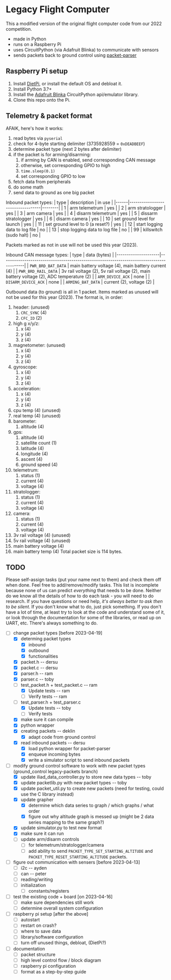 # Legacy Flight Computer
This a modified version of the original flight computer code from our 2022 competition.

- made in Python
- runs on a Raspberry Pi
- uses CircuitPython (via Adafruit Blinka) to communicate with sensors
- sends packets back to ground control using [packet-parser](https://github.com/osu-bsli/packet-parser)

## Raspberry Pi setup
1. Install [DietPi](https://dietpi.com/), or install the default OS and debloat it.
2. Install Python 3.?+
3. Install the [Adafruit Blinka](https://github.com/adafruit/Adafruit_Blinka) CircuitPython api/emulator library.
4. Clone this repo onto the Pi.

## Telemetry & packet format
AFAIK, here's how it works:
1. read bytes via `pyserial`
2. check for 4-byte starting delimiter (3735928559 = `0xDEADBEEF`)
3. determine packet type (next 2 bytes after delimiter)
4. if the packet is for arming/disarming:
   1. if arming by CAN is enabled, send corresponding CAN message
   2. otherwise, set corresponding GPIO to high
   3. `time.sleep(0.1)`
   4. set corresponding GPIO to low
5. fetch data from peripherals
6. do some math
7. send data to ground as one big packet

Inbound packet types:
| type | description                      | in use |
|------|----------------------------------|--------|
| 1    | arm telemetrum                   | yes    |
| 2    | arm stratologger                 | yes    |
| 3    | arm camera                       | yes    |
| 4    | disarm telemetrum                | yes    |
| 5    | dissarm stratologger             | yes    |
| 6    | disarm camera                    | yes    |
| 10   | set ground level for launch      | yes    |
| 11   | set ground level to 0 (a reset?) | yes    |
| 12   | start logging data to log file   | no     |
| 13   | stop logging data to log file    | no     |
| 99   | killswitch (sudo halt)           | no     |

Packets marked as not in use will not be used this year (2023).

Inbound CAN message types:
| type                | data (bytes)                                                                            |
|---------------------|-----------------------------------------------------------------------------------------|
| `PWR_BRD_BAT_DATA`  | main battery voltage (4), main battery current (4)                                      |
| `PWR_BRD_RAIL_DATA` | 3v rail voltage (2), 5v rail voltage (2), main battery voltage (2), ADC temperature (2) |
| `ARM_DEVICE_ACK`    | none                                                                                    |
| `DISARM_DEVICE_ACK` | none                                                                                    |
| `ARMING_BAT_DATA`   | current (2), voltage (2)                                                                |

Outbound data (to ground) is all in 1 packet. Items marked as unused will not be used for this year (2023). The format is, in order:
1. header: (unused)
   1. `CRC_SYNC` (4)
   2. `CFC_ID` (2)
2. high g x/y/z:
   1. x (4)
   2. y (4)
   3. z (4)
3. magnetometer: (unused)
   1. x (4)
   2. y (4)
   3. z (4)
4. gyroscope:
   1. x (4)
   2. y (4)
   3. z (4)
5. acceleration:
   1. x (4)
   2. y (4)
   3. z (4)
6. cpu temp (4) (unused)
7. real temp (4) (unused)
8. barometer:
   1. altitude (4)
9.  gps:
    1. altitude (4)
    2. satellite count (1)
    3. latitude (4)
    4. longitude (4)
    5. ascent (4)
    6. ground speed (4)
10. telemetrum:
    1. status (1)
    2. current (4)
    3. voltage (4)
11. stratologger:
    1.  status (1)
    2.  current (4)
    3.  voltage (4)
12. camera:
    1.  status (1)
    2.  current (4)
    3.  voltage (4)
13. 3v rail voltage (4) (unused)
14. 5v rail voltage (4) (unused)
15. main battery voltage (4)
16. main battery temp (4)
Total packet size is 114 bytes.

## TODO
Please self-assign tasks (put your name next to them) and check them off when done. Feel free to add/remove/modify tasks. This list is incomplete because none of us can predict *everything* that needs to be done. Neither do we know all the details of how to do each task - you will need to do research. If you have questions or need help, *it's always better to ask then to be silent*. If you don't know what to do, just pick something. If you don't have a lot of time, at least try to look at the code and understand some of it, or look through the documentation for some of the libraries, or read up on UART, etc. There's always something to do.

- [ ] change packet types [before 2023-04-19]
  - [x] determing packet types
    - [x] inbound
    - [x] outbound
    - [x] functionalities
  - [x] packet.h -- dersu
  - [x] packet.c -- dersu
  - [x] parser.h -- ram
  - [x] parser.c -- toby
  - [ ] test_packet.h + test_packet.c -- ram
     - [x] Update tests -- ram
     - [ ] Verify tests -- ram
  - [ ] test_parser.h + test_parser.c
     - [x] Update tests -- toby
     - [ ] Verify tests
  - [x] make sure it can compile
  - [x] python wrapper
  - [x] creating packets -- deklin
    - [x] adapt code from ground control
  - [x] read inbound packets -- dersu
    - [x] load python wrapper for packet-parser
    - [x] enqueue incoming bytes
    - [x] write a simulator script to send inbound packets
- [ ] modify ground control software to work with new packet types (ground_control   legacy-packets branch)
    - [x] update iliad_data_controller.py to store new data types -- toby
    - [x] update packetlib.py with new packet types -- toby
    - [x] update packet_util.py to create new packets (need for testing, could use the C library instead)
    - [x] update grapher
      - [x] determine which data series to graph / which graphs / what order
      - [x] figure out why altitude graph is messed up (might be 2 data series mapping to the same graph?)
    - [x] update simulator.py to test new format
    - [x] make sure it can run
    - [ ] update arm/disarm controls
      - [ ] for telemetrum/stratologger/camera
      - [ ] add ability to send `PACKET_TYPE_SET_STARTING_ALTITUDE` and `PACKET_TYPE_RESET_STARTING_ALTITUDE` packets.
- [ ] figure out communication with sensers [before 2023-04-13]
  - [ ] i2c -- ayden
  - [ ] can -- peter
  - [ ] reading/writing
  - [ ] initialization
    - [ ] constants/registers
- [ ] test the existing code + board [on 2023-04-16]
  - [ ] make sure dependencies still work
  - [ ] determine overall system configuration
- [ ] raspberry pi setup [after the above]
  - [ ] autostart
  - [ ] restart on crash?
  - [ ] where to save data
  - [ ] library/software configuration
  - [ ] turn off unused things, debloat, (DietPi?)
- [ ] documentation
  - [ ] packet structure
  - [ ] high level control flow / block diagram
  - [ ] raspberry pi configuration
  - [ ] format as a step-by-step guide
